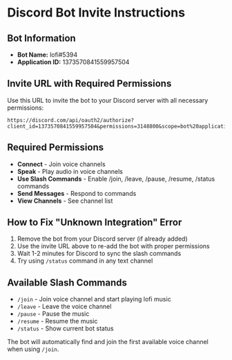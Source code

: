 # Discord Bot Invite Instructions

## Bot Information
- **Bot Name:** lofi#5394
- **Application ID:** 1373570841559957504

## Invite URL with Required Permissions
Use this URL to invite the bot to your Discord server with all necessary permissions:

```
https://discord.com/api/oauth2/authorize?client_id=1373570841559957504&permissions=3148800&scope=bot%20applications.commands
```

## Required Permissions
- **Connect** - Join voice channels
- **Speak** - Play audio in voice channels  
- **Use Slash Commands** - Enable /join, /leave, /pause, /resume, /status commands
- **Send Messages** - Respond to commands
- **View Channels** - See channel list

## How to Fix "Unknown Integration" Error
1. Remove the bot from your Discord server (if already added)
2. Use the invite URL above to re-add the bot with proper permissions
3. Wait 1-2 minutes for Discord to sync the slash commands
4. Try using `/status` command in any text channel

## Available Slash Commands
- `/join` - Join voice channel and start playing lofi music
- `/leave` - Leave the voice channel  
- `/pause` - Pause the music
- `/resume` - Resume the music
- `/status` - Show current bot status

The bot will automatically find and join the first available voice channel when using `/join`.